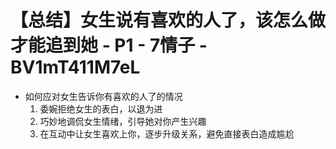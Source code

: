 # 【总结】女生说有喜欢的人了，该怎么做才能追到她 - P1 - 7情子 - BV1mT411M7eL

-   如何应对女生告诉你有喜欢的人了的情况
    1.  委婉拒绝女生的表白，以退为进
    2.  巧妙地调侃女生情绪，引导她对你产生兴趣
    3.  在互动中让女生喜欢上你，逐步升级关系，避免直接表白造成尴尬